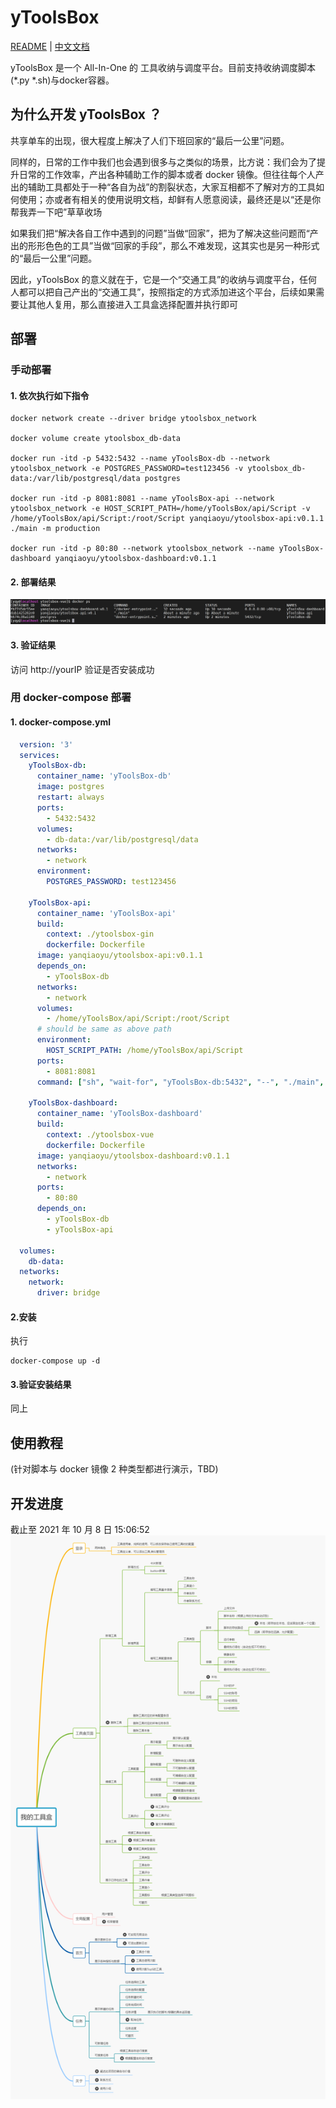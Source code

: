 # yToolsBox

[README](README_en.md) | [中文文档](README.md)

yToolsBox 是一个 All-In-One 的 工具收纳与调度平台。目前支持收纳调度脚本(*.py *.sh)与docker容器。

## 为什么开发 yToolsBox ？

共享单车的出现，很大程度上解决了人们下班回家的“最后一公里”问题。

同样的，日常的工作中我们也会遇到很多与之类似的场景，比方说：我们会为了提升日常的工作效率，产出各种辅助工作的脚本或者 docker 镜像。但往往每个人产出的辅助工具都处于一种“各自为战”的割裂状态，大家互相都不了解对方的工具如何使用；亦或者有相关的使用说明文档，却鲜有人愿意阅读，最终还是以“还是你帮我弄一下吧”草草收场

如果我们把“解决各自工作中遇到的问题”当做“回家”，把为了解决这些问题而“产出的形形色色的工具”当做“回家的手段”，那么不难发现，这其实也是另一种形式的“最后一公里”问题。

因此，yToolsBox 的意义就在于，它是一个“交通工具”的收纳与调度平台，任何人都可以把自己产出的“交通工具”，按照指定的方式添加进这个平台，后续如果需要让其他人复用，那么直接进入工具盒选择配置并执行即可

## 部署

### 手动部署

#### 1. 依次执行如下指令

```shell
docker network create --driver bridge ytoolsbox_network

docker volume create ytoolsbox_db-data

docker run -itd -p 5432:5432 --name yToolsBox-db --network ytoolsbox_network -e POSTGRES_PASSWORD=test123456 -v ytoolsbox_db-data:/var/lib/postgresql/data postgres

docker run -itd -p 8081:8081 --name yToolsBox-api --network ytoolsbox_network -e HOST_SCRIPT_PATH=/home/yToolsBox/api/Script -v /home/yToolsBox/api/Script:/root/Script yanqiaoyu/ytoolsbox-api:v0.1.1  ./main -m production

docker run -itd -p 80:80 --network ytoolsbox_network --name yToolsBox-dashboard yanqiaoyu/ytoolsbox-dashboard:v0.1.1
```

#### 2. 部署结果

![manu_deploy](/doc/pic/manu_deploy1.png)

#### 3. 验证结果

访问 http://yourIP 验证是否安装成功

### 用 docker-compose 部署

#### 1. docker-compose.yml

```yaml
  version: '3'
  services:
    yToolsBox-db:
      container_name: 'yToolsBox-db'
      image: postgres
      restart: always
      ports:
        - 5432:5432
      volumes:
        - db-data:/var/lib/postgresql/data
      networks:
        - network
      environment:
        POSTGRES_PASSWORD: test123456

    yToolsBox-api:
      container_name: 'yToolsBox-api'
      build:
        context: ./ytoolsbox-gin
        dockerfile: Dockerfile
      image: yanqiaoyu/ytoolsbox-api:v0.1.1
      depends_on:
        - yToolsBox-db
      networks:
        - network
      volumes:
        - /home/yToolsBox/api/Script:/root/Script
      # should be same as above path
      environment:
        HOST_SCRIPT_PATH: /home/yToolsBox/api/Script
      ports:
        - 8081:8081
      command: ["sh", "wait-for", "yToolsBox-db:5432", "--", "./main", "-m", "production"]

    yToolsBox-dashboard:
      container_name: 'yToolsBox-dashboard'
      build:
        context: ./ytoolsbox-vue
        dockerfile: Dockerfile
      image: yanqiaoyu/ytoolsbox-dashboard:v0.1.1
      networks:
        - network
      ports:
        - 80:80
      depends_on:
        - yToolsBox-db
        - yToolsBox-api

  volumes:
    db-data:
  networks:
    network:
      driver: bridge
```

#### 2.安装

执行

```shell
docker-compose up -d
```

#### 3.验证安装结果

同上

## 使用教程

(针对脚本与 docker 镜像 2 种类型都进行演示，TBD)

## 开发进度

截止至 2021 年 10 月 8 日 15:06:52
![developProgress](/doc/pic/developProgress.png)
